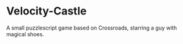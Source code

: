 Velocity-Castle
===============

A small puzzlescript game based on Crossroads, starring a guy with magical shoes.
